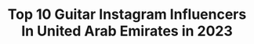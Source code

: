 ---
title: Top 10 Guitar Instagram Influencers In United Arab Emirates in 2023
description: >-
  Find top guitar Instagram influencers in United Arab Emirates in 2023. Most popular hashtags: #music #dubai #stayhome #staysafe.
platform: Instagram
hits: 14
text_top: See the most popular Instagram influencers on inBeat.
text_bottom: Our search engine has 14 Instagram influencers like this in United Arab Emirates for you to connect with.
profiles:
  - username: "dr_omer_elamin"
    fullname: >-
      Omer Elamin | د. عمر الأمين
    bio: >-
      • Doctor/ طبيب • Also iSing 🎤& iPlay Guitar 🎸 📍 Dubai 🇦🇪/ Khartoum🇸🇩 Where Words Fail, Music Speaks 🎼 🎖DREAM NO SMALL DREAMS🎖
    location: "United Arab Emirates"
    followers: 234017
    engagement: 213
    commentsToLikes: 0.015874
    id: ck5qb9wzikjq30i115dnjl6ik
    verified: false
    hashtags: "#dromerelamin, #ramadan, #stay, #worldhealthorganization"
  - username: "jaywud"
    fullname: >-
      Jay Wud
    bio: >-
      Music producer | Guitarist | Singer Living in Dubai 👾 👇🏼Check ‘Nabad’ on your favorite store 🎵
    location: "United Arab Emirates"
    followers: 32443
    engagement: 254
    commentsToLikes: 0.300586
    id: ck8sw1kh8dh520j78k1salg1z
    verified: true
    hashtags: "#stayhome, #jaywud, #ableton, #lebanon"
  - username: "amiine.dxb"
    fullname: >-
      Amine
    bio: >-
      Dubai UAE 🇦🇪 Athlete 🏋️| Singer🎤 | Guitarist 🎸 Motivation | Travel | Health
    location: "United Arab Emirates"
    followers: 83865
    engagement: 57
    commentsToLikes: 0.026116
    id: ck0u14gx3vt460i19nytou03n
    verified: false
    hashtags: "#dahka, #batna, #algeriangirl, #dubaievent"
  - username: "lukabasi"
    fullname: >-
      Luka Basi
    bio: >-
      New Song - NI DUBAI, NI HAWAII🍍❤️Booking email: lukabasi@raayproduction.com FANZONE -> @lbasi_products
    location: "United Arab Emirates"
    followers: 69905
    engagement: 551
    commentsToLikes: 0.009855
    id: ck6u6ofuugsg20j71mtrcqfm0
    verified: true
    hashtags: "#city, #lbasi, #guitar, #singing"
  - username: "fahmilkhan"
    fullname: >-
      Fahmil Khan
    bio: >-
      Management Contact : +971505488520 (Dubai) +91 99309 25575 (Mumbai) Email : fahmil.khan@gmail.com
    location: "United Arab Emirates"
    followers: 63223
    engagement: 436
    commentsToLikes: 0.027163
    id: ck5zq2l41ttdu0i14y3hdzbtn
    verified: false
    hashtags: "#musical, #bollywoodmusic, #singingvideo, #timesofmusic"
  - username: "thepianomaan"
    fullname: >-
      Maan Hamadeh (thepianomaan)
    bio: >-
      🎼 Fusion Pianist
    location: "United Arab Emirates"
    followers: 23826
    engagement: 343
    commentsToLikes: 0.056225
    id: ck55lzf4y2u1l0i11lojq59go
    verified: false
    hashtags: "#youtube, #music, #piano, #lockdownlivejamming"
  - username: "waelalwirr"
    fullname: >-
      Wael Al Wirr
    bio: >-
      Tech addict, banker, sporty and musician ... 🇯🇴 living in Dubai & Partner @eostrix_gastro_pub reservation: +962 7 7711 4114 & Events @thepianomaan
    location: "United Arab Emirates"
    followers: 17923
    engagement: 167
    commentsToLikes: 0.052216
    id: ck55lzgiy2u5c0i11f7tyl5b3
    verified: false
    hashtags: "#indifferenttastes, #guitar, #lebanon, #guitarist"
  - username: "pashacazan"
    fullname: >-
      🎻Violinist in Dubai🎻
    bio: >-
      🏆Award-winning violinist 🎶Electric & acoustic violin 🎶Classical/arabic/chill out/pop/house 🔝Concerts/events/weddings/festivals YouTube🎬
    location: "United Arab Emirates"
    followers: 28188
    engagement: 230
    commentsToLikes: 0.069566
    id: ck6tygiog3lep0j71jcduavoy
    verified: false
    hashtags: "#violino, #violinlove, #uaewedding, #dubainight"
  - username: "achayatheem_nayaruchekkanum"
    fullname: >-
      Mr & Mrs Oooruthendi
    bio: >-
      LOVE & TRAVEL It’s all about love ❤️ Happiness 💑 Life 👫 Travel 🏍 and Peace ✌🏻
    location: "United Arab Emirates"
    followers: 6349
    engagement: 1320
    commentsToLikes: 0.035231
    id: ck5bws54vmb6q0i11d3ka2sdt
    verified: false
    hashtags: "#valentine, #uaemallu, #malayali, #staysafe"
  - username: "danialebrahimimusic"
    fullname: >-
      D A N I A L  🧿 Danial Ebrahimi
    bio: >-
      Musician,Lyrics,singer 00:00 🙏🏻 فقط خدا 🦀 يادم تورا فراموش 👇🏼👇🏼👇🏼👇🏼
    location: "United Arab Emirates"
    followers: 18459
    engagement: 433
    commentsToLikes: 0.141332
    id: ck9wiluv42v0z0j782u6vhxkz
    verified: false
    hashtags: "#stag, #piano, #bassguitar, #drums"
---